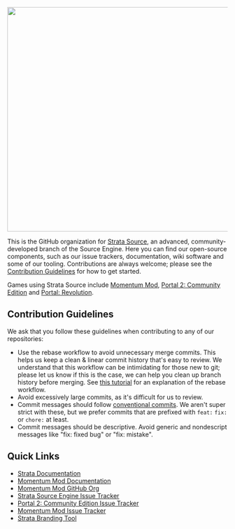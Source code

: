 <p align="center">
  <img width=512 src="https://branding.stratasource.org/i/strata/logo/ondark/color.svg"/>
</p>

This is the GitHub organization for [Strata Source](https://stratasource.org), an advanced, community-developed branch of the Source Engine. Here you can find our open-source components, such as our issue trackers, documentation, wiki software and some of our tooling.
Contributions are always welcome; please see the [Contribution Guidelines]() for how to get started.

Games using Strata Source include [Momentum Mod](https://momentum-mod.org), [Portal 2: Community Edition](https://p2ce.org) and [Portal: Revolution](https://portalrevolution.com).

## Contribution Guidelines

We ask that you follow these guidelines when contributing to any of our repositories:

* Use the rebase workflow to avoid unnecessary merge commits. This helps us keep a clean & linear commit history that's easy to review. We understand that this workflow can be intimidating for those new to git; please let us know if this is the case, we can help you clean up branch history before merging.
See [this tutorial](https://simondosda.github.io/posts/2022-01-03-git-rebase-workflow.html) for an explanation of the rebase workflow.
* Avoid excessively large commits, as it's difficult for us to review.
* Commit messages should follow [conventional commits](https://www.conventionalcommits.org/en/v1.0.0/). We aren't super strict with these, but we prefer commits that are prefixed with `feat:` `fix:` or `chore:` at least.
* Commit messages should be descriptive. Avoid generic and nondescript messages like "fix: fixed bug" or "fix: mistake".

## Quick Links

* [Strata Documentation](https://wiki.stratasource.org)
* [Momentum Mod Documentation](https://docs.momentum-mod.org)
* [Momentum Mod GitHub Org](https://github.com/momentum-mod)
* [Strata Source Engine Issue Tracker](https://github.com/StrataSource/Engine)
* [Portal 2: Community Edition Issue Tracker](https://github.com/StrataSource/Portal-2-Community-Edition)
* [Momentum Mod Issue Tracker](https://github.com/momentum-mod/game)
* [Strata Branding Tool](https://branding.stratasource.org/)
